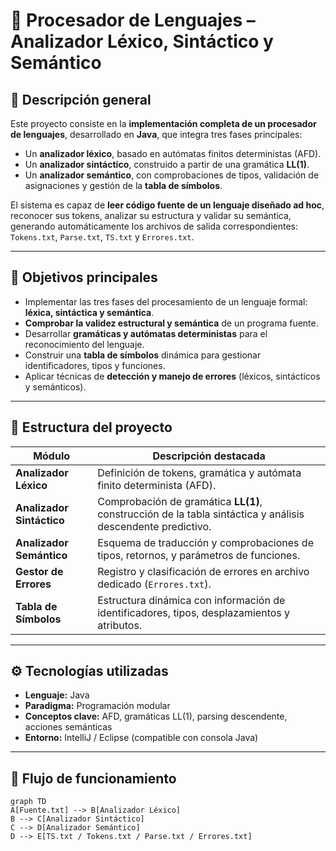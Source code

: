 # 🧠 Procesador de Lenguajes – Analizador Léxico, Sintáctico y Semántico

## 🧩 Descripción general
Este proyecto consiste en la **implementación completa de un procesador de lenguajes**, desarrollado en **Java**, que integra tres fases principales:
- Un **analizador léxico**, basado en autómatas finitos deterministas (AFD).
- Un **analizador sintáctico**, construido a partir de una gramática **LL(1)**.
- Un **analizador semántico**, con comprobaciones de tipos, validación de asignaciones y gestión de la **tabla de símbolos**.

El sistema es capaz de **leer código fuente de un lenguaje diseñado ad hoc**, reconocer sus tokens, analizar su estructura y validar su semántica, generando automáticamente los archivos de salida correspondientes:
`Tokens.txt`, `Parse.txt`, `TS.txt` y `Errores.txt`.

---

## 🎯 Objetivos principales
- Implementar las tres fases del procesamiento de un lenguaje formal: **léxica, sintáctica y semántica**.  
- **Comprobar la validez estructural y semántica** de un programa fuente.  
- Desarrollar **gramáticas y autómatas deterministas** para el reconocimiento del lenguaje.  
- Construir una **tabla de símbolos** dinámica para gestionar identificadores, tipos y funciones.  
- Aplicar técnicas de **detección y manejo de errores** (léxicos, sintácticos y semánticos).  

---

## 🧱 Estructura del proyecto
| Módulo | Descripción destacada |
|---------|------------------------|
| **Analizador Léxico** | Definición de tokens, gramática y autómata finito determinista (AFD). |
| **Analizador Sintáctico** | Comprobación de gramática **LL(1)**, construcción de la tabla sintáctica y análisis descendente predictivo. |
| **Analizador Semántico** | Esquema de traducción y comprobaciones de tipos, retornos, y parámetros de funciones. |
| **Gestor de Errores** | Registro y clasificación de errores en archivo dedicado (`Errores.txt`). |
| **Tabla de Símbolos** | Estructura dinámica con información de identificadores, tipos, desplazamientos y atributos. |

---

## ⚙️ Tecnologías utilizadas
- **Lenguaje:** Java  
- **Paradigma:** Programación modular  
- **Conceptos clave:** AFD, gramáticas LL(1), parsing descendente, acciones semánticas  
- **Entorno:** IntelliJ / Eclipse (compatible con consola Java)  

---

## 🧮 Flujo de funcionamiento
```mermaid
graph TD
A[Fuente.txt] --> B[Analizador Léxico]
B --> C[Analizador Sintáctico]
C --> D[Analizador Semántico]
D --> E[TS.txt / Tokens.txt / Parse.txt / Errores.txt]
